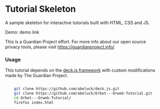 # Tutorial Skeleton

A sample skeleton for interactive tutorials built with HTML, CSS and JS.

Demo: demo link

This is a Guardian Project effort. For more info about our open source privacy
tools, please visit https://guardianproject.info/

### Usage

This tutorial depends on the [deck.js
framework](http://imakewebthings.com/deck.js/) with custom modifications made
by The Guardian Project.

```bash

    git clone https://github.com/abeluck/deck.js.git
    git clone https://github.com/abeluck/Orbot---Orweb-Tutorial.git
    cd Orbot---Orweb-Tutorial/
    firefox index.html
```


